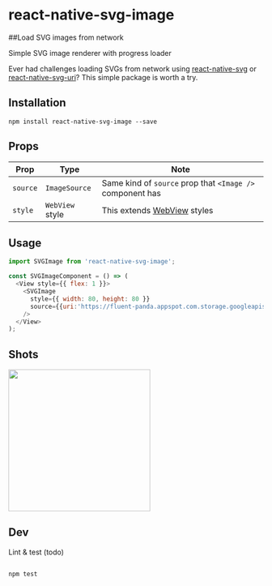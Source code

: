 # react-native-svg-image

##Load SVG images from network

Simple SVG image renderer with progress loader

Ever had challenges loading SVGs from network using [react-native-svg](https://github.com/react-native-community/react-native-svg) or [react-native-svg-uri](https://github.com/matc4/react-native-svg-uri)?
This simple package is worth a try.

## Installation

```
npm install react-native-svg-image --save

```

## Props

| Prop | Type | Note |
|---|---|---|
| `source` | `ImageSource` | Same kind of `source` prop that `<Image />` component has
| `style` | `WebView` style | This extends [WebView](https://facebook.github.io/react-native/docs/webview.html) styles

## <a name="Usage">Usage</a>

```javascript
import SVGImage from 'react-native-svg-image';

const SVGImageComponent = () => (
  <View style={{ flex: 1 }}>
    <SVGImage
      style={{ width: 80, height: 80 }}
      source={{uri:'https://fluent-panda.appspot.com.storage.googleapis.com/dumbbell.svg'}}
    />
  </View>
);
```

## Shots

<img src="https://raw.githubusercontent.com/chitezh/react-native-svg-image/master/shots/react-native-svg.gif" width="280">

## Dev

Lint & test (todo)

```

npm test

```
